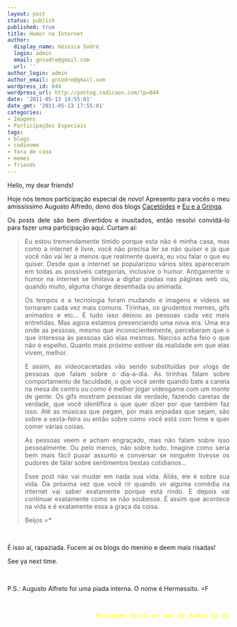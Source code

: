 ```yaml
---
layout: post
status: publish
published: true
title: Humor na Internet
author:
  display_name: Géssica Sodré
  login: admin
  email: gnsodre@gmail.com
  url: ''
author_login: admin
author_email: gnsodre@gmail.com
wordpress_id: 844
wordpress_url: http://pontog.radicaos.com/?p=844
date: '2011-05-13 14:55:01'
date_gmt: '2011-05-13 17:55:01'
categories:
- Imagens
- Participações Especiais
tags:
- blogs
- codinome
- fora de casa
- memes
- friends
---
```

<p style="text-align: justify;">Hello, my dear friends!</p>
<p style="text-align: justify;">Hoje nós temos participação especial de novo! Apresento para vocês o meu amissíssimo Augusto Alfredo, dono dos blogs <a title="Cacetóides" href="https://cacetoides.wordpress.com/" target="_blank">Cacetóides</a> e <a title="Eu e a Gringa" href="http://hermeseusa.wordpress.com/" target="_blank">Eu e a Gringa</a>.</p>
<p style="text-align: justify;">Os posts dele são bem divertidos e inusitados, então resolvi convidá-lo para fazer uma participação aqui. Curtam aí:</p>
<blockquote>
<p style="text-align: justify;">Eu estou tremendamente tímido porque esta não é minha casa, mas como a internet é livre, você não precisa ler se não quiser e já que você não vai ler a menos que realmente queira, eu vou falar o que eu quiser. Desde que a internet se popularizou vários sites apareceram em todas as possíveis categorias, inclusive o humor. Antigamente o humor na internet se limitava a digitar piadas nas páginas web ou, quando muito, alguma charge desenhada ou animada.</p>
<p style="text-align: justify;">Os tempos e a tecnologia foram mudando e imagens e vídeos se tornaram cada vez mais comuns. Tirinhas, os grudentos memes, gifs animados e etc... E tudo isso deixou as pessoas cada vez mais entretidas. Mas agora estamos presenciando uma nova era. Uma era onde as pessoas, mesmo que inconscientemente, perceberam que o que interessa às pessoas são elas mesmas. Narciso acha feio o que não é espelho. Quanto mais próximo estiver da realidade em que elas vivem, melhor.</p>
<p style="text-align: justify;">E assim, as videocacetadas vão sendo substituídas por vlogs de pessoas que falam sobre o dia-a-dia. As tirinhas falam sobre comportamento de faculdade, o que você sente quando bate a canela na mesa de centro ou como é melhor jogar videogame com um monte de gente. Os gifs mostram pessoas de verdade, fazendo caretas de verdade, que você identifica o que quer dizer por que também faz isso. Até as músicas que pegam, por mais enjoadas que sejam, são sobre a sexta-feira ou então sobre como você está com fome e quer comer várias coisas.</p>
<p style="text-align: justify;">As pessoas veem e acham engraçado, mas não falam sobre isso pessoalmente. Ou pelo menos, não sobre tudo. Imagine como seria bem mais fácil puxar assunto e conversar se ninguém tivesse os pudores de falar sobre sentimentos bestas cotidianos...</p>
<p style="text-align: justify;">Esse post não vai mudar em nada sua vida. Aliás, ele é sobre sua vida. Da próxima vez que você rir quando vir alguma comédia na internet vai saber exatamente porque está rindo. E depois vai continuar exatamente como se não soubesse. É assim que acontece na vida e é exatamente essa a graça da coisa.</p>
<p style="text-align: justify;">Beijos =*</p>
</blockquote>
<p style="text-align: justify;">&nbsp;</p>
<p style="text-align: justify;">É isso aí, rapaziada. Fucem aí os blogs do menino e deem mais risadas!</p>
<p style="text-align: justify;">See ya next time.</p>
<p style="text-align: justify;">&nbsp;</p>
<p style="text-align: justify;">P.S.: Augusto Alfreto foi uma piada interna. O nome é Hermessito. =F</p>
<p style="text-align: justify;">&nbsp;</p>
<pre style="text-align: right;"><span style="color: #ffff00;">Postagem feita ao som de Radio Ga Ga</span></pre>
